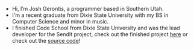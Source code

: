 - Hi, I’m Josh Gerontis, a programmer based in Southern Utah.
- I'm a recent graduate from Dixie State University with my BS in Computer Science and minor in music.
- I finished Code School from Dixie State University and was the lead developer for the SendIt project, check out the finished project [here](https://jg-send-it.herokuapp.com) or check out the [source code](https://github.com/jgerontis/sendit)!

<!---
jgerontis/jgerontis is a ✨ special ✨ repository because its `README.md` (this file) appears on your GitHub profile.
You can click the Preview link to take a look at your changes.
--->

